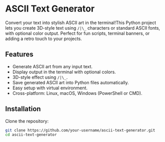 # ASCII Text Generator

Convert your text into stylish ASCII art in the terminal!This Python project lets you create 3D-style text using `/|\_` characters or standard ASCII fonts, with optional color output. Perfect for fun scripts, terminal banners, or adding a retro touch to your projects.

## Features

- Generate ASCII art from any input text.
- Display output in the terminal with optional colors.
- 3D-style effect using `/|\_`.
- Save generated ASCII art into Python files automatically.
- Easy setup with virtual environment.
- Cross-platform: Linux, macOS, Windows (PowerShell or CMD).

## Installation

Clone the repository:

```bash
git clone https://github.com/your-username/ascii-text-generator.git
cd ascii-text-generator

